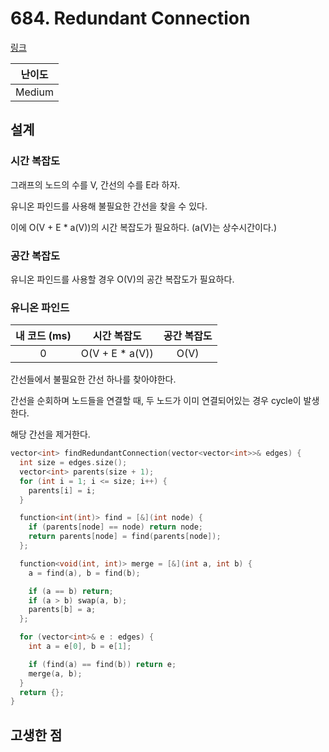 # 684. Redundant Connection

[링크](https://leetcode.com/problems/redundant-connection/description/)

| 난이도 |
| :----: |
| Medium |

## 설계

### 시간 복잡도

그래프의 노드의 수를 V, 간선의 수를 E라 하자.

유니온 파인드를 사용해 불필요한 간선을 찾을 수 있다.

이에 O(V + E \* a(V))의 시간 복잡도가 필요하다. (a(V)는 상수시간이다.)

### 공간 복잡도

유니온 파인드를 사용할 경우 O(V)의 공간 복잡도가 필요하다.

### 유니온 파인드

| 내 코드 (ms) |   시간 복잡도    | 공간 복잡도 |
| :----------: | :--------------: | :---------: |
|      0       | O(V + E \* a(V)) |    O(V)     |

간선들에서 불필요한 간선 하나를 찾아야한다.

간선을 순회하며 노드들을 연결할 때, 두 노드가 이미 연결되어있는 경우 cycle이 발생한다.

해당 간선을 제거한다.

```cpp
vector<int> findRedundantConnection(vector<vector<int>>& edges) {
  int size = edges.size();
  vector<int> parents(size + 1);
  for (int i = 1; i <= size; i++) {
    parents[i] = i;
  }

  function<int(int)> find = [&](int node) {
    if (parents[node] == node) return node;
    return parents[node] = find(parents[node]);
  };

  function<void(int, int)> merge = [&](int a, int b) {
    a = find(a), b = find(b);

    if (a == b) return;
    if (a > b) swap(a, b);
    parents[b] = a;
  };

  for (vector<int>& e : edges) {
    int a = e[0], b = e[1];

    if (find(a) == find(b)) return e;
    merge(a, b);
  }
  return {};
}
```

## 고생한 점
